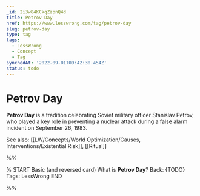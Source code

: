```yaml
---
_id: 2i3w84KCkqZzpnQ4d
title: Petrov Day
href: https://www.lesswrong.com/tag/petrov-day
slug: petrov-day
type: tag
tags:
  - LessWrong
  - Concept
  - Tag
synchedAt: '2022-09-01T09:42:30.454Z'
status: todo
---
```


# Petrov Day

**Petrov Day** is a tradition celebrating Soviet military officer Stanislav Petrov, who played a key role in preventing a nuclear attack during a false alarm incident on September 26, 1983.

See also: [[LW/Concepts/World Optimization/Causes, Interventions/Existential Risk]], [[Ritual]]


%%

% START
Basic (and reversed card)
What is **Petrov Day**?
Back: {TODO}
Tags: LessWrong
END
<!--ID: 1663156984162-->


%%
	
